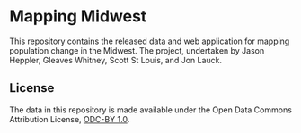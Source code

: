 # Mapping Midwest

This repository contains the released data and web application for mapping population change in the Midwest. The project, undertaken by Jason Heppler, Gleaves Whitney, Scott St Louis, and Jon Lauck.

## License

The data in this repository is made available under the Open Data Commons Attribution License, [ODC-BY 1.0](http://opendatacommons.org/licenses/by/summary/).
